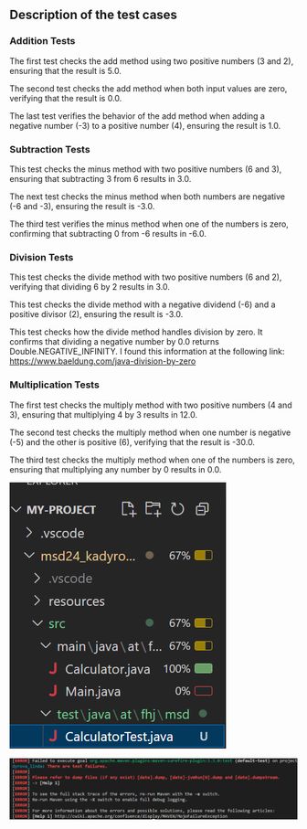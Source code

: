 ## Description of the test cases

### Addition Tests
The first test checks the add method using two positive numbers (3 and 2), ensuring that the result is 5.0.

The second test checks the add method when both input values are zero, verifying that the result is 0.0.

The last test verifies the behavior of the add method when adding a negative number (-3) to a positive number (4), ensuring the result is 1.0.

### Subtraction Tests
This test checks the minus method with two positive numbers (6 and 3), ensuring that subtracting 3 from 6 results in 3.0.

The next test checks the minus method when both numbers are negative (-6 and -3), ensuring the result is -3.0.

The third test verifies the minus method when one of the numbers is zero, confirming that subtracting 0 from -6 results in -6.0.

### Division Tests
This test checks the divide method with two positive numbers (6 and 2), verifying that dividing 6 by 2 results in 3.0.

This test checks the divide method with a negative dividend (-6) and a positive divisor (2), ensuring the result is -3.0.

This test checks how the divide method handles division by zero. It confirms that dividing a negative number by 0.0 returns Double.NEGATIVE_INFINITY. I found this information at the following link: https://www.baeldung.com/java-division-by-zero

### Multiplication Tests
The first test checks the multiply method with two positive numbers (4 and 3), ensuring that multiplying 4 by 3 results in 12.0.

The second test checks the multiply method when one number is negative (-5) and the other is positive (6), verifying that the result is -30.0.

The third test checks the multiply method when one of the numbers is zero, ensuring that multiplying any number by 0 results in 0.0.

![ex4_1](resources/images/ex4_1.png)

![ex4_2](resources/images/ex4_2.png)